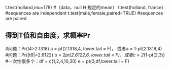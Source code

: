 t.test(holland,mu=178)  #（data，null H 规定的mean）
t.test(holland, france)   #sequences are independent
t.test(male,female,paired=TRUE)  #sequences are paired

## 得到T值和自由度，求概率Pr
#问题：Pr(t4>2.1318)
a = pt(2.1318,4, lower.tail = F)， 或者a = 1-pt(2.1318,4)
#问题：Pr(|t6|>2.6122)
b = 2*pt(2.6122,6, lower.tail = F)，或者c = 2*(1-pt(2,3))
#一次性很多个：df = c(1,2,4,10,30) 
e = pt(3,df,lower.tail = F)
